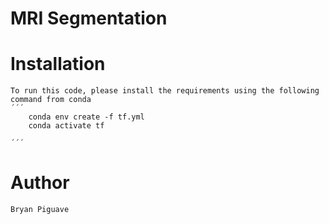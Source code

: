 # MRI Segmentation 


#  Installation
    To run this code, please install the requirements using the following command from conda
    ´´´
        conda env create -f tf.yml
        conda activate tf

    ´´´

# Author 
    Bryan Piguave 